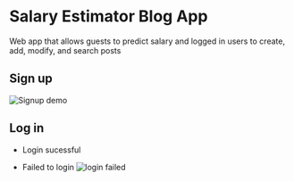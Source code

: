# Salary Estimator Blog App
Web app that allows guests to predict salary and logged in users to create, add, modify, and search posts 


## Sign up

![Signup demo](https://user-images.githubusercontent.com/52568892/101487929-80f3cf80-3924-11eb-9170-67bad031d94c.gif)

## Log in

- Login sucessful

- Failed to login
![login failed](https://user-images.githubusercontent.com/52568892/101488589-6706bc80-3925-11eb-8e64-967aa8c9df44.gif)
